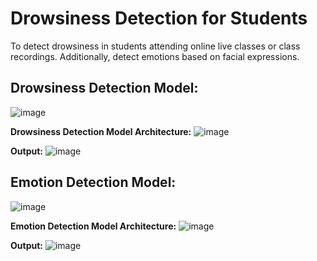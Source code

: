 # Drowsiness Detection for Students
To detect drowsiness in students attending online live classes or class recordings. 
Additionally, detect emotions based on facial expressions.

## Drowsiness Detection Model:
![image](https://user-images.githubusercontent.com/62750126/160269667-cdf60373-34f3-4546-a453-37cabfdd97e1.png)

**Drowsiness Detection Model Architecture:**
![image](https://user-images.githubusercontent.com/62750126/160269711-46bfff5b-2f15-46cd-9895-de2dde9129ff.png)

**Output:**
![image](https://user-images.githubusercontent.com/62750126/160269732-d66b65f2-2149-47be-a9d2-059f88364259.png)

## Emotion Detection Model:
![image](https://user-images.githubusercontent.com/62750126/160269794-6cca2d1c-4cad-4b4c-9e42-9591c2feb01f.png)

**Emotion Detection Model Architecture:**
![image](https://user-images.githubusercontent.com/62750126/160269810-6a45ce72-8ee8-4b61-a8a7-98a6da48082e.png)

**Output:**
![image](https://user-images.githubusercontent.com/62750126/160269825-a944baa6-53df-49c7-9fc5-38d55e8cf227.png)
